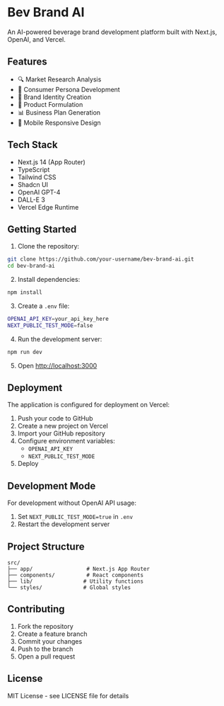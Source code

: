 # Bev Brand AI

An AI-powered beverage brand development platform built with Next.js, OpenAI, and Vercel.

## Features

- 🔍 Market Research Analysis
- 👥 Consumer Persona Development
- 🎨 Brand Identity Creation
- 🧪 Product Formulation
- 📊 Business Plan Generation
- 📱 Mobile Responsive Design

## Tech Stack

- Next.js 14 (App Router)
- TypeScript
- Tailwind CSS
- Shadcn UI
- OpenAI GPT-4
- DALL-E 3
- Vercel Edge Runtime

## Getting Started

1. Clone the repository:
```bash
git clone https://github.com/your-username/bev-brand-ai.git
cd bev-brand-ai
```

2. Install dependencies:
```bash
npm install
```

3. Create a `.env` file:
```bash
OPENAI_API_KEY=your_api_key_here
NEXT_PUBLIC_TEST_MODE=false
```

4. Run the development server:
```bash
npm run dev
```

5. Open [http://localhost:3000](http://localhost:3000)

## Deployment

The application is configured for deployment on Vercel:

1. Push your code to GitHub
2. Create a new project on Vercel
3. Import your GitHub repository
4. Configure environment variables:
   - `OPENAI_API_KEY`
   - `NEXT_PUBLIC_TEST_MODE`
5. Deploy

## Development Mode

For development without OpenAI API usage:

1. Set `NEXT_PUBLIC_TEST_MODE=true` in `.env`
2. Restart the development server

## Project Structure

```
src/
├── app/                 # Next.js App Router
├── components/          # React components
├── lib/                # Utility functions
└── styles/             # Global styles
```

## Contributing

1. Fork the repository
2. Create a feature branch
3. Commit your changes
4. Push to the branch
5. Open a pull request

## License

MIT License - see LICENSE file for details
